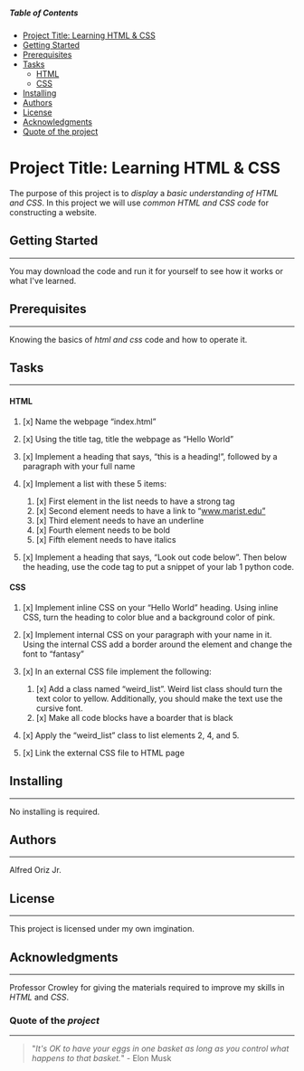 
<!-- Table of contents for people navigate quicker
*Issues exist with the spacing within the ID call %20 is not working properly and will not link to topics unable to resolve-->
##### Table of Contents
- [Project Title: Learning HTML & CSS](#Project%20Title:%20Learning%20HTML%20&%20CSS)
- [Getting Started](#Getting%20Started)
- [Prerequisites](#Prerequisites)
- [Tasks](#Tasks)
    * [HTML](#HTML)
    * [CSS](#CSS)
- [Installing](#Installing)
- [Authors](#Authors)
- [License](#License)
- [Acknowledgments](#Acknowledgments)
- [Quote of the project](#Quote%20of%20the%20project)

<!--The project name for this assignment-->
# Project Title: Learning HTML & CSS

The purpose of this project is to *display* a *basic understanding of HTML and CSS*. In this project we will use *common HTML and CSS code* for constructing a website. 
<!--To explain how to start-->
## Getting Started
---- 

You may download the code and run it for yourself to see how it works or what I've learned.
<!--The knowledge required before moving on-->
## Prerequisites
----

Knowing the basics of *html and css* code and how to operate it.
<!--List of Tasks-->
## Tasks
---
<!--Tasks for HTML-->
#### HTML

1. [x] Name the webpage “index.html”
2. [x] Using the title tag, title the webpage as “Hello World”
3. [x] Implement a heading that says, “this is a heading!”, followed by a paragraph with your full name
4. [x] Implement a list with these 5 items:

   1. [x] First element in the list needs to have a strong tag
   2. [x] Second element needs to have a link to “www.marist.edu”
   3. [x] Third element needs to have an underline
   4. [x] Fourth element needs to be bold
   5. [x] Fifth element needs to have italics
    
5. [x] Implement a heading that says, “Look out code below”. Then below the heading, use the code
tag to put a snippet of your lab 1 python code.
<!--Tasks for CSS-->
#### CSS

1. [x] Implement inline CSS on your “Hello World” heading. Using inline CSS, turn the heading to
color blue and a background color of pink.
2. [x] Implement internal CSS on your paragraph with your name in it. Using the internal CSS add a
border around the element and change the font to “fantasy”
3. [x] In an external CSS file implement the following:

    1. [x] Add a class named “weird_list”. Weird list class should turn the text color to yellow.
    Additionally, you should make the text use the cursive font.
    2. [x] Make all code blocks have a boarder that is black

4. [x] Apply the “weird_list” class to list elements 2, 4, and 5.
5. [x] Link the external CSS file to HTML page

<!--Installing Heading (none required)-->
## Installing
---

No installing is required.
<!--Author Heading-->
## Authors
---

Alfred Oriz Jr. 
<!--Licensing Heading-->
## License
---

This project is licensed under my own imgination. 
<!--Acknowledgements Heading-->
## Acknowledgments
---

Professor Crowley for giving the materials required to improve my skills in *HTML* and *CSS*.
<!--Quote od the "project" Heading-->
### Quote of the *project*
---
>"*It's OK to have your eggs in one basket as long as you control what happens to that basket.*" - Elon Musk